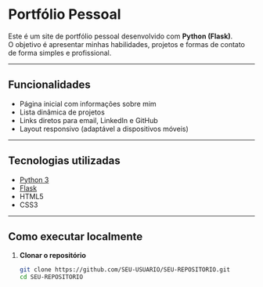 # Portfólio Pessoal

Este é um site de portfólio pessoal desenvolvido com **Python (Flask)**.  
O objetivo é apresentar minhas habilidades, projetos e formas de contato de forma simples e profissional.

---

## **Funcionalidades**
- Página inicial com informações sobre mim
- Lista dinâmica de projetos
- Links diretos para email, LinkedIn e GitHub
- Layout responsivo (adaptável a dispositivos móveis)

---

## **Tecnologias utilizadas**
- [Python 3](https://www.python.org/)
- [Flask](https://flask.palletsprojects.com/)
- HTML5
- CSS3

---

## **Como executar localmente**
1. **Clonar o repositório**
   ```bash
   git clone https://github.com/SEU-USUARIO/SEU-REPOSITORIO.git
   cd SEU-REPOSITORIO
